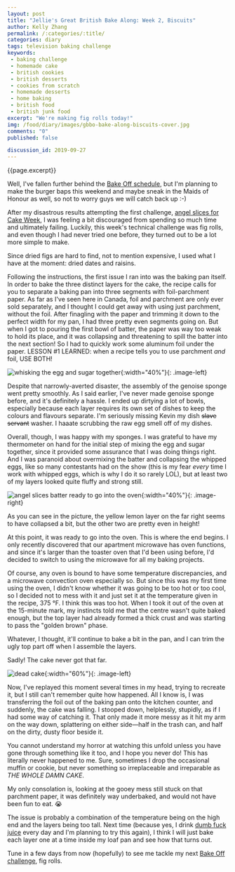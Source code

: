 ```yaml
---
layout: post
title: "Jellie's Great British Bake Along: Week 2, Biscuits"
author: Kelly Zhang
permalink: /:categories/:title/
categories: diary
tags: television baking challenge
keywords:
 - baking challenge
 - homemade cake
 - british cookies
 - british desserts
 - cookies from scratch
 - homemade desserts
 - home baking
 - british food
 - british junk food
excerpt: "We're making fig rolls today!"
img: /food/diary/images/gbbo-bake-along-biscuits-cover.jpg
comments: "0"
published: false

discussion_id: 2019-09-27
---
```


{{page.excerpt}}

Well, I've fallen further behind the [Bake Off schedule](/food/diary/jellies-great-british-bake-along-2019), but I'm planning to make the burger baps this weekend and maybe sneak in the Maids of Honour as well, so not to worry guys we will catch back up :-)

After my disastrous results attempting the first challenge, [angel slices for Cake Week](/food/diary/gbbo-bake-along-cake), I was feeling a bit discouraged from spending so much time and ultimately failing. Luckily, this week's technical challenge was fig rolls, and even though I had never tried one before, they turned out to be a lot more simple to make.

Since dried figs are hard to find, not to mention expensive, I used what I have at the moment: dried dates and raisins.

Following the instructions, the first issue I ran into was the baking pan itself. In order to bake the three distinct layers for the cake, the recipe calls for you to separate a baking pan into three segments with foil-parchment paper. As far as I've seen here in Canada, foil and parchment are only ever sold separately, and I thought I could get away with using just parchment, without the foil. After finagling with the paper and trimming it down to the perfect width for my pan, I had three pretty even segments going on. But when I got to pouring the first bowl of batter, the paper was way too weak to hold its place, and it was collapsing and threatening to spill the batter into the next section! So I had to quickly work some aluminum foil under the paper. LESSON #1 LEARNED: when a recipe tells you to use parchment *and* foil, USE BOTH!

![whisking the egg and sugar together](/food/diary/images/gbbo-bake-along-cake-3.jpg){:width="40%"}{: .image-left}

Despite that narrowly-averted disaster, the assembly of the genoise sponge went pretty smoothly. As I said earlier, I've never made genoise sponge before, and it's definitely a hassle. I ended up dirtying a lot of bowls, especially because each layer requires its own set of dishes to keep the colours and flavours separate. I'm seriously missing Kevin my dish ~~slave~~ ~~servant~~ washer. I haaate scrubbing the raw egg smell off of my dishes.

Overall, though, I was happy with my sponges. I was grateful to have my thermometer on hand for the initial step of mixing the egg and sugar together, since it provided some assurance that I was doing things right. And I was paranoid about overmixing the batter and collapsing the whipped eggs, like so many contestants had on the show (this is my fear *every* time I work with whipped eggs, which is why I do it so rarely LOL), but at least two of my layers looked quite fluffy and strong still.

![angel slices batter ready to go into the oven](/food/diary/images/gbbo-bake-along-cake-2.jpg){:width="40%"}{: .image-right}

As you can see in the picture, the yellow lemon layer on the far right seems to have collapsed a bit, but the other two are pretty even in height!

At this point, it was ready to go into the oven. This is where the end begins. I only recently discovered that our apartment microwave has oven functions, and since it's larger than the toaster oven that I'd been using before, I'd decided to switch to using the microwave for all my baking projects.

Of course, any oven is bound to have some temperature discrepancies, and a microwave convection oven especially so. But since this was my first time using the oven, I didn't know whether it was going to be too hot or too cool, so I decided not to mess with it and just set it at the temperature given in the recipe, 375 °F. I think this was too hot. When I took it out of the oven at the 15-minute mark, my instincts told me that the centre wasn't quite baked enough, but the top layer had already formed a thick crust and was starting to pass the "golden brown" phase.

Whatever, I thought, it'll continue to bake a bit in the pan, and I can trim the ugly top part off when I assemble the layers.

Sadly! The cake never got that far.

![dead cake](/food/diary/images/gbbo-bake-along-cake-1.jpg){:width="60%"}{: .image-left}

Now, I've replayed this moment several times in my head, trying to recreate it, but I still can't remember quite how happened. All I know is, I was transferring the foil out of the baking pan onto the kitchen counter, and suddenly, the cake was falling. I stooped down, helplessly, stupidly, as if I had some way of catching it. That only made it more messy as it hit my arm on the way down, splattering on either side—half in the trash can, and half on the dirty, dusty floor beside it.

You cannot understand my horror at watching this unfold unless you have gone through something like it too, and I hope you never do! This has literally never happened to me. Sure, sometimes I drop the occasional muffin or cookie, but never something so irreplaceable and irreparable as *THE WHOLE DAMN CAKE*.

My only consolation is, looking at the gooey mess still stuck on that parchment paper, it was definitely way underbaked, and would not have been fun to eat. 😭

The issue is probably a combination of the temperature being on the high end and the layers being too tall. Next time (because yes, I drink [dumb fuck juice](https://i.kym-cdn.com/photos/images/newsfeed/001/431/221/4e7.jpg) every day and I'm planning to try this again), I think I will just bake each layer one at a time inside my loaf pan and see how that turns out.

Tune in a few days from now (hopefully) to see me tackle my next [Bake Off challenge](/food/diary/jellies-great-british-bake-along-2019/#episode-2-biscuits), fig rolls.
